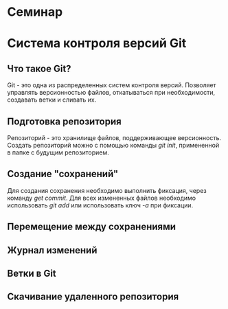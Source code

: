# Семинар

# Система контроля версий Git

## Что такое Git?
Git - это одна из распределенных систем контроля версий. Позволяет управлять версионностью файлов, откатываться при необходимости, создавать ветки и сливать их.
## Подготовка репозитория
Репозиторий - это хранилище файлов, поддерживающее версионность. Создать репозиторий можно с помощью команды *git init*, примененной в папке с будущим репозиторием.
## Создание "сохранений"
Для создания сохранения необходимо выполнить фиксация, через команду *get commit*. Для всех измененных файлов необходимо использовать *git add* или использовать ключ *-a* при фиксации.
## Перемещение между сохранениями

## Журнал изменений

## Ветки в Git

## Скачивание удаленного репозитория
